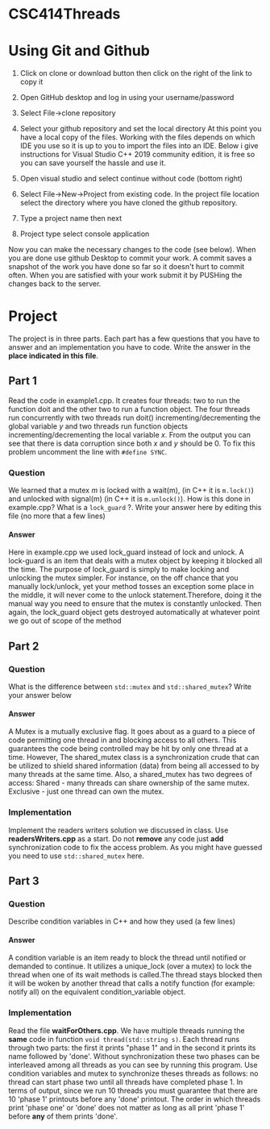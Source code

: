 # CSC414Threads

# Using Git and Github

1. Click on clone or download button then click on the right of the link to copy it
1. Open GitHub desktop and log in using your username/password
1. Select File->clone repository
1. Select your github repository and set the local directory
At this point you have a local copy of the files. Working with the files
depends on which IDE you use so it is up to you to import the files into an IDE.
Below i give instructions for Visual Studio C++ 2019 community edition, it is free so
you can save yourself the hassle and use it.

1. Open visual studio and select continue without code (bottom right)
1. Select File->New->Project from existing code. In the project file location select the directory
where you have cloned the github repository.
1. Type a project name then next
1. Project type select console application

Now you can make the necessary changes to the code (see below). When you are done use
github Desktop to commit your work. A commit saves a snapshot of the work you have done 
so far so it doesn't hurt to commit often. When you are satisfied with your work submit
it by  PUSHing the changes back to the server.

# Project

The project is in three parts. Each part has a few questions that you have to answer
and an implementation you have to code. Write the answer in the __place indicated in this file__.

## Part 1
Read the code in example1.cpp. It creates four threads: two to run the function doit
and the other two to run a function object. The four threads run concurrently with two
threads run doit() incrementing/decrementing the global variable _y_ and two threads
run function objects incrementing/decrementing the local variable _x_. From the output
you can see that there is data corruption since both _x_ and _y_ should be 0. To fix
this problem uncomment the line with ``` #define SYNC ```.
### Question
  
We learned that a mutex _m_ is locked with a wait(m), (in C++ it is ``` m.lock() ```) and
unlocked with signal(m) (in C++ it is ``` m.unlock() ```).
How is this done in example.cpp? What is a ``` lock_guard ``` ?. Write your answer here
by editing this file (no more that a few lines)

#### Answer

 Here in example.cpp we used lock_guard instead of lock and unlock. A lock-guard is an item that deals with a mutex object by keeping it blocked all the time.
 The purpose of lock_guard is simply to make locking and unlocking the mutex simpler. For instance, on the off chance that you manually lock/unlock, yet your method tosses an exception some place in the middle, 
it will never come to the unlock statement.Therefore, doing it the manual way you need to ensure that the mutex is constantly unlocked. Then again, the lock_guard object gets destroyed automatically at whatever point we go out of scope of the method

## Part 2

### Question

What is the difference between ``` std::mutex ``` and ``` std::shared_mutex ```?
Write your answer below
#### Answer
A Mutex is a mutually exclusive flag. It goes about as a guard to a piece of code permitting one thread in and blocking access to all others. 
This guarantees the code being controlled may be hit by only one thread at a time. However, The shared_mutex class is a synchronization crude that can be utilized to shield shared
information (data) from being all accessed to by many threads at the same time. Also, a shared_mutex has two degrees of access: 
Shared - many threads can share ownership of the same mutex. 
Exclusive - just one thread can own the mutex.


### Implementation

Implement the readers writers solution we discussed in class. Use **readersWriters.cpp** 
as a start. Do not **remove** any code just **add** synchronization code to fix the access
problem. As you might have guessed you need to use ``` std::shared_mutex ``` here.

## Part 3

### Question

Describe condition variables in C++ and how they used (a few lines)

#### Answer

A condition variable is an item ready to block the thread until notified or demanded to continue. It utilizes a unique_lock (over a mutex) 
to lock the thread when one of its wait methods is called.The thread stays blocked then it will be woken by another thread that calls a notify function (for example: notify all)
 on the equivalent condition_variable object.

### Implementation 

Read the file **waitForOthers.cpp**. We have multiple threads running the **same** code
in function ``` void thread(std::string s) ```. Each thread runs through two parts: 
the first it prints "phase 1" and in the second it prints its name followed by 'done'.
Without synchronization these two phases can be interleaved among all threads as you 
can see by running this program. Use condition variables and mutex to synchronize theses 
threads as follows: no thread can start phase two until all threads have completed phase 1.
In terms of output, since we run 10  threads you must guarantee that there are 10 'phase 1' printouts before any 'done' printout.
The order in which threads print 'phase one' or 'done' does not matter as long as all print
'phase 1' before **any** of them prints 'done'.



